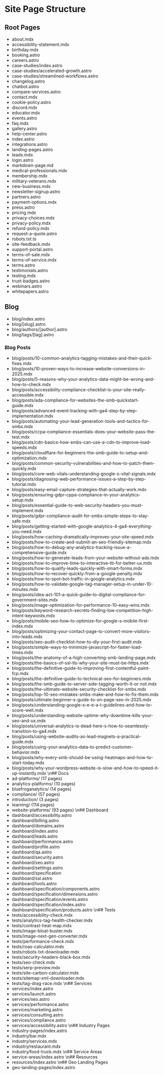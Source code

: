 # Site Page Structure

## Root Pages
- about.mdx
- accessibility-statement.mdx
- birthday.mdx
- booking.astro
- careers.astro
- case-studies/index.astro
- case-studies/accelerated-growth.astro
- case-studies/streamlined-workflows.astro
- changelog.astro
- chatbot.astro
- compare-services.astro
- contact.mdx
- cookie-policy.astro
- discord.mdx
- educator.mdx
- events.astro
- faq.mdx
- gallery.astro
- help-center.astro
- index.astro
- integrations.astro
- landing-pages.astro
- leads.mdx
- login.astro
- markdown-page.md
- medical-professionals.mdx
- membership.mdx
- military-veterans.mdx
- new-business.mdx
- newsletter-signup.astro
- partners.astro
- payment-options.mdx
- press.astro
- pricing.mdx
- privacy-choices.mdx
- privacy-policy.mdx
- refund-policy.mdx
- request-a-quote.astro
- robots.txt.ts
- site-feedback.mdx
- support-portal.astro
- terms-of-sale.mdx
- terms-of-service.mdx
- terms.astro
- testimonials.astro
- testing.mdx
- trust-badges.astro
- webinars.astro
- whitepapers.astro

## Blog
- blog/index.astro
- blog/[slug].astro
- blog/authors/[author].astro
- blog/tags/[tag].astro

### Blog Posts
- blog/posts/10-common-analytics-tagging-mistakes-and-their-quick-fixes.mdx
- blog/posts/10-proven-ways-to-increase-website-conversions-in-2025.mdx
- blog/posts/5-reasons-why-your-analytics-data-might-be-wrong-and-how-to-check.mdx
- blog/posts/accessibility-compliance-checklist-is-your-site-really-accessible.mdx
- blog/posts/ada-compliance-for-websites-the-smb-quickstart-guide.mdx
- blog/posts/advanced-event-tracking-with-ga4-step-by-step-implementation.mdx
- blog/posts/automating-your-lead-generation-tools-and-tactics-for-smbs.mdx
- blog/posts/ccpa-compliance-essentials-does-your-website-pass-the-test.mdx
- blog/posts/cdn-basics-how-smbs-can-use-a-cdn-to-improve-load-speeds.mdx
- blog/posts/cloudflare-for-beginners-the-smb-guide-to-setup-and-optimization.mdx
- blog/posts/common-security-vulnerabilities-and-how-to-patch-them-quickly.mdx
- blog/posts/core-web-vitals-understanding-google-s-vital-signals.mdx
- blog/posts/diagnosing-web-performance-issues-a-step-by-step-tutorial.mdx
- blog/posts/easy-email-capture-strategies-that-actually-work.mdx
- blog/posts/ensuring-gdpr-cppa-compliance-in-your-analytics-setup.mdx
- blog/posts/essential-guide-to-web-security-headers-you-must-implement.mdx
- blog/posts/gdpr-compliance-audit-for-smbs-simple-steps-to-stay-safe.mdx
- blog/posts/getting-started-with-google-analytics-4-ga4-everything-you-need.mdx
- blog/posts/how-caching-dramatically-improves-your-site-speed.mdx
- blog/posts/how-to-create-and-submit-an-seo-friendly-sitemap.mdx
- blog/posts/how-to-debug-any-analytics-tracking-issue-a-comprehensive-guide.mdx
- blog/posts/how-to-generate-leads-from-your-website-without-ads.mdx
- blog/posts/how-to-improve-time-to-interactive-tti-for-better-ux.mdx
- blog/posts/how-to-qualify-leads-quickly-with-smart-forms.mdx
- blog/posts/how-to-recover-quickly-from-a-google-penalty.mdx
- blog/posts/how-to-spot-bot-traffic-in-google-analytics.mdx
- blog/posts/how-to-validate-google-tag-manager-setup-in-under-10-minutes.mdx
- blog/posts/idea-act-101-a-quick-guide-to-digital-compliance-for-government-sites.mdx
- blog/posts/image-optimization-for-performance-10-easy-wins.mdx
- blog/posts/keyword-research-secrets-finding-low-competition-high-intent-keywords.mdx
- blog/posts/mobile-seo-how-to-optimize-for-google-s-mobile-first-index.mdx
- blog/posts/optimizing-your-contact-page-to-convert-more-visitors-into-leads.mdx
- blog/posts/seo-audit-checklist-how-to-diy-your-first-audit.mdx
- blog/posts/simple-ways-to-minimize-javascript-for-faster-load-times.mdx
- blog/posts/the-anatomy-of-a-high-converting-smb-landing-page.mdx
- blog/posts/the-basics-of-ssl-tls-why-your-site-must-be-https.mdx
- blog/posts/the-definitive-guide-to-improving-first-contentful-paint-fcp.mdx
- blog/posts/the-definitive-guide-to-technical-seo-for-beginners.mdx
- blog/posts/the-smb-guide-to-server-side-tagging-worth-it-or-not.mdx
- blog/posts/the-ultimate-website-security-checklist-for-smbs.mdx
- blog/posts/top-10-seo-mistakes-smbs-make-and-how-to-fix-them.mdx
- blog/posts/ultimate-beginner-s-guide-to-on-page-seo-in-2025.mdx
- blog/posts/understanding-google-s-e-e-a-t-guidelines-and-how-to-score-well.mdx
- blog/posts/understanding-website-uptime-why-downtime-kills-your-seo-and-ux.mdx
- blog/posts/universal-analytics-is-dead-here-s-how-to-seamlessly-transition-to-ga4.mdx
- blog/posts/using-website-audits-as-lead-magnets-a-practical-guide.mdx
- blog/posts/using-your-analytics-data-to-predict-customer-behavior.mdx
- blog/posts/why-every-smb-should-be-using-heatmaps-and-how-to-start-today.mdx
- blog/posts/why-your-wordpress-website-is-slow-and-how-to-speed-it-up-instantly.mdx
\n## Docs
- ad-platforms/ (17 pages)
- analytics-platforms/ (10 pages)
- bluefroganalytics/ (14 pages)
- compliance/ (57 pages)
- introduction/ (3 pages)
- learning/ (114 pages)
- website-platforms/ (93 pages)
\n## Dashboard
- dashboard/accessibility.astro
- dashboard/billing.astro
- dashboard/domains.astro
- dashboard/index.astro
- dashboard/leads.astro
- dashboard/performance.astro
- dashboard/profile.astro
- dashboard/qa.astro
- dashboard/security.astro
- dashboard/seo.astro
- dashboard/settings.astro
- dashboard/specification
- dashboard/ssl.astro
- dashboard/tools.astro
- dashboard/specification/components.astro
- dashboard/specification/dimensions.astro
- dashboard/specification/events.astro
- dashboard/specification/index.astro
- dashboard/specification/products.astro
\n## Tests
- tests/accessibility-check.mdx
- tests/analytics-tag-health-checker.mdx
- tests/contrast-heat-map.mdx
- tests/image-bloat-buster.mdx
- tests/image-next-gen-converter.mdx
- tests/performance-check.mdx
- tests/roas-calculator.mdx
- tests/robots-txt-downloader.mdx
- tests/security-headers-black-box.mdx
- tests/seo-check.mdx
- tests/serp-preview.mdx
- tests/site-carbon-calculator.mdx
- tests/sitemap-xml-downloader.mdx
- tests/tag-drag-race.mdx
\n## Services
- services/index.astro
- services/launch.astro
- services/seo.astro
- services/performance.astro
- services/marketing.astro
- services/consulting.astro
- services/compliance.astro
- services/accessibility.astro
\n## Industry Pages
- industry-pages/index.astro
- industry/bar.mdx
- industry/services.mdx
- industry/restaurant.mdx
- industry/food-truck.mdx
\n## Service Areas
- service-areas/index.astro
\n## Resources
- resources/index.astro
\n## Geo Landing Pages
- geo-landing-pages/index.astro
